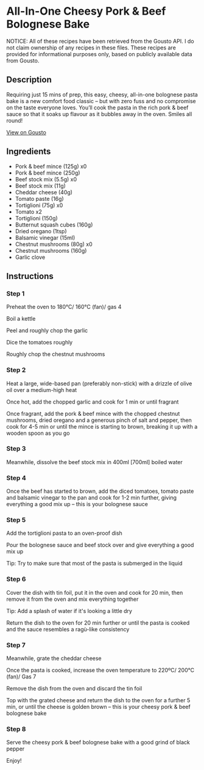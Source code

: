 # All-In-One Cheesy Pork & Beef Bolognese Bake

NOTICE: All of these recipes have been retrieved from the Gousto API. I do not claim ownership of any recipes in these files. These recipes are provided for informational purposes only, based on publicly available data from Gousto.

## Description

Requiring just 15 mins of prep, this easy, cheesy, all-in-one bolognese pasta bake is a new comfort food classic – but with zero fuss and no compromise on the taste everyone loves. You’ll cook the pasta in the rich pork & beef sauce so that it soaks up flavour as it bubbles away in the oven. Smiles all round!

[View on Gousto](https://www.gousto.co.uk/recipes/cookbook/all-in-one-cheesy-beef-bolognese-bake)

## Ingredients

- Pork & beef mince (125g) x0
- Pork & beef mince (250g)
- Beef stock mix (5.5g) x0
- Beef stock mix (11g)
- Cheddar cheese (40g)
- Tomato paste (16g)
- Tortiglioni (75g) x0
- Tomato x2
- Tortiglioni (150g)
- Butternut squash cubes (160g)
- Dried oregano (1tsp)
- Balsamic vinegar (15ml)
- Chestnut mushrooms (80g) x0
- Chestnut mushrooms (160g)
- Garlic clove

## Instructions


### Step 1

Preheat the oven to 180°C/ 160°C (fan)/ gas 4

Boil a kettle

Peel and roughly chop the garlic

Dice the tomatoes roughly

Roughly chop the chestnut mushrooms


### Step 2

Heat a large, wide-based pan (preferably non-stick) with a drizzle of olive oil over a medium-high heat

Once hot, add the chopped garlic and cook for 1 min or until fragrant

Once fragrant, add the pork & beef mince with the chopped chestnut mushrooms, dried oregano and a generous pinch of salt and pepper, then cook for 4-5 min or until the mince is starting to brown, breaking it up with a wooden spoon as you go


### Step 3

Meanwhile, dissolve the beef stock mix in 400ml <span class="text-danger">[700ml]</span> boiled water


### Step 4

Once the beef has started to brown, add the diced tomatoes, tomato paste and balsamic vinegar to the pan and cook for 1-2 min further, giving everything a good mix up – this is your bolognese sauce


### Step 5

Add the tortiglioni pasta to an oven-proof dish

Pour the bolognese sauce and beef stock over and give everything a good mix up

Tip: Try to make sure that most of the pasta is submerged in the liquid


### Step 6

Cover the dish with tin foil, put it in the oven and cook for 20 min, then remove it from the oven and mix everything together

Tip: Add a splash of water if it's looking a little dry

Return the dish to the oven for 20 min further or until the pasta is cooked and the sauce resembles a ragù-like consistency


### Step 7

Meanwhile, grate the cheddar cheese

Once the pasta is cooked, increase the oven temperature to 220ºC/ 200°C (fan)/ Gas 7

Remove the dish from the oven and discard the tin foil

Top with the grated cheese and return the dish to the oven for a further 5 min, or until the cheese is golden brown – this is your cheesy pork & beef bolognese bake

### Step 8

Serve the cheesy pork & beef bolognese bake with a good grind of black pepper

Enjoy!

